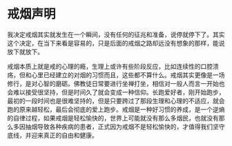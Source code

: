 # 戒烟声明

我决定戒烟其实就发生在一个瞬间，没有任何的征兆和准备，说停就停下了。其实这个决定，在当下来看是容易的，只是后面的戒烟之路却远没有想象的那样，能说放下就放下。

戒烟本质上就是戒的心理的瘾，生理上或许有些阶段反应，比如连续性的口腔溃疡，但和心里已经建立的对烟的习惯而且，这些都不算什么。戒烟其实更像是一场修行，是对心智的磨砺。佛教徒日常要进行坐禅打坐，相信对一般人而言一开始也会难以接受很坚持，但是时间久了就会变成一种信仰。长跑爱好者，刚开始跑步，最初的一段时间也是很难坚持的，但是只要跨过了那段生理和心理的不适应，就会跑的原来越轻松，最后会彻底的爱上跑步。戒烟是一种好习惯的养成，是一个逆熵的自律过程，如果戒烟是轻松愉快的，世界上可能就没有那么多烟民，也就没有那么多因抽烟导致各种疾病的患者，正式因为戒烟不是轻松愉快的，才值得我们坚守底线，并迎来真正的自由和健康。